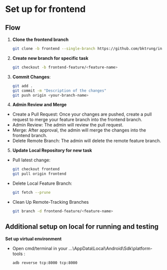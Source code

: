 # Set up for frontend

## Flow

1. **Clone the frontend branch**
   
    ```bash
    git clone -b frontend --single-branch https://github.com/bktrung/intro2se-cq22_3-group15

3. **Create new branch for specific task**
   
    ```bash
    git checkout -b frontend-feature/<feature-name>

5. **Commit Changes**:
   
   ```bash
   git add .
   git commit -m "Description of the changes"
   git push origin <your-branch-name>

7. **Admin Review and Merge**
- Create a Pull Request: Once your changes are pushed, create a pull request to merge your feature branch into the frontend branch.
- Admin Review: The admin will review the pull request.
- Merge: After approval, the admin will merge the changes into the frontend branch.
- Delete Remote Branch: The admin will delete the remote feature branch.

5. **Update Local Repository for new task**
- Pull latest change:
  
    ```bash
    git checkout frontend
    git pull origin frontend
    
- Delete Local Feature Branch:
  
    ```bash
    git fetch --prune
    
- Clean Up Remote-Tracking Branches
  
    ```bash
    git branch -d frontend-feature/<feature-name>

## Additional setup on local for running and testing

**Set up virtual environment**

- Open cmd/terminal in your ...\AppData\Local\Android\Sdk\platform-tools :
    ```bash
    adb reverse tcp:8000 tcp:8000


